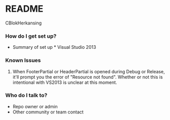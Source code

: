 # README #
CBlokHerkansing

### How do I get set up? ###

* Summary of set up *
Visual Studio 2013

### Known Issues ###
1. When FooterPartial or HeaderPartial is opened during Debug or Release, it'll prompt you the error of "Resource not found". Whether or not this is intentional with VS2013 is unclear at this moment.

### Who do I talk to? ###

* Repo owner or admin
* Other community or team contact